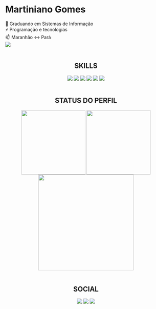 <!-- <img width="100%" src="https://capsule-render.vercel.app/api?type=slice&height=50&color=black&section=header&reversal=false&textBg=false">

<div align="center">
  <img src="https://readme-typing-svg.demolab.com?font=Fira+Code&size=25&pause=1000&color=000000&random=false&width=580&lines=Oopa%2C+seja+bem-vindo(a)+ao+meu+perfil!; Me+chamo+Martiniano+Gomes!+%F0%9F%91%8B">
</div> -->

# **Martiniano Gomes**

<div>
  🏫 Graduando em Sistemas de Informação <br>
  ⚡ Programação e tecnologias <br>
  📫 Maranhão <-> Pará
</div>

<div align="left">
  <img src="https://komarev.com/ghpvc/?username=martinianogomes&style=plastic&abbreviated=true&label=PROFILE+VIEWS">
</div>

  <br>

<div id="Tech" align="center">
  <div><h2>SKILLS</h2></div>
  
  <!-- <img src="https://img.shields.io/badge/html5-%23E34F26.svg?style=for-the-badge&logo=html5&logoColor=oranje&color=black"> -->
  <img src="https://img.shields.io/badge/HTML5-%E34F26?style=plastic&logo=html5&logoColor=FF7047&color=E34F26">
  <img src="https://img.shields.io/badge/CSS3-%1572B6?style=plastic&logo=css&logoColor=1E8BE3&color=1572B6">
  <img src="https://img.shields.io/badge/JavaScript-%dba740?style=plastic&logo=javascript&color=dba740">
  <img src="https://img.shields.io/badge/NodeJS-0D1117?style=plastic&logo=node.js&logoColor=60BA57&color=43853d">
  <img src="https://img.shields.io/badge/Figma-693efe?style=plastic&logo=figma&logoColor=8A69FF&color=693efe">
  <img src="https://img.shields.io/badge/GIT-E44C30?style=plastic&logo=git&logoColor=red&color=171515">
</div>

<div align=center>
  <br>
  <div><h2>STATUS DO PERFIL</h2></div>
  
  <img height=200 align="center" src="https://github-readme-stats.vercel.app/api?username=martinianogomes&theme=apprentice&hide_border=false&include_all_commits=false&count_private=false&show_icons=true&line_height=29&locale=pt-br&rank_icon=github&custom_title=Estatísticas%20do%20Perfil">
  <img height=200 align="center" src="https://github-readme-stats.vercel.app/api/top-langs/?username=martinianogomes&theme=apprentice&hide_border=false&include_all_commits=false&count_private=false&layout=donut&custom_title=Linguagens%20mais%20Usadas">
  <img height=298 align="center" src="https://github-readme-streak-stats.herokuapp.com/?user=martinianogomes&theme=apprentice&hide_border=false">
</div>

<div id="Social" align=center>
  <br>
  <div><h2>SOCIAL</h2></div>
  
  <a href="https://instagram.com/martiniano.gomes" target="_blank"><img src="https://img.shields.io/badge/-Instagram-%23E4405F?style=plastic&logo=instagram&logoColor=B14BEB&color=752F9E" target="_blank"></a>
  <a href = "mailto:uricanooriental@gmail.com"><img src="https://img.shields.io/badge/Gmail-23333?style=plastic&logo=gmail&logoColor=CEEB4B&color=97AB37" target="_blank"></a>
  <a href="https://www.linkedin.com/in/martiniano-gomes-7953801b2/" target="_blank"><img src="https://img.shields.io/badge/LinkedIn-230077B5?style=plastic&logo=linkedin&logoColor=blue&color=black" target="_blank"></a>
</div>

<!-- <img width="100%" src="https://capsule-render.vercel.app/api?type=slice&height=100&color=black&section=footer&reversal=true&textBg=false&fontSize=71&fontColor=999999&animation=fadeIn"> -->

<!-- 
Guia básico de MarkDown: https://docs.pipz.com/central-de-ajuda/learning-center/guia-basico-de-markdown#open
Tecnologia de estilização de github (Topíssimo - Visitar): https://capsule-render.vercel.app/
Tecnologia de escrever no github: https://readme-typing-svg.herokuapp.com/demo/
-->

<!--
**MartinianoGomes/MartinianoGomes** is a ✨ _special_ ✨ repository because its `README.md` (this file) appears on your GitHub profile.

Here are some ideas to get you started:

* 🔭 I’m currently working on ...
* 🌱 I’m currently learning ...
* 👯 I’m looking to collaborate on ...
* 🤔 I’m looking for help with ...
* 💬 Ask me about ...
* 📫 How to reach me: ...
* 😄 Pronouns: ...
* ⚡ Fun fact: ...
-->
